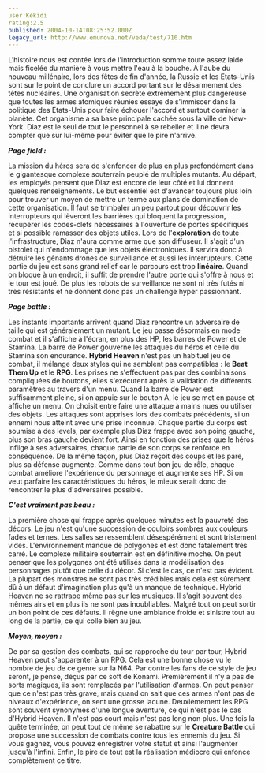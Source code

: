 ```yaml
---
user:Kékidi
rating:2.5
published: 2004-10-14T08:25:52.000Z
legacy_url: http://www.emunova.net/veda/test/710.htm
---
```

L'histoire nous est contée lors de l'introduction somme toute assez laide mais ficelée du manière à vous mettre l'eau à la bouche. A l'aube du nouveau millénaire, lors des fêtes de fin d'année, la Russie et les Etats-Unis sont sur le point de conclure un accord portant sur le désarmement des têtes nucléaires. Une organisation secrète extrêmement plus dangereuse que toutes les armes atomiques réunies essaye de s'immiscer dans la politique des Etats-Unis pour faire échouer l'accord et surtout dominer la planète. Cet organisme a sa base principale cachée sous la ville de New-York. Diaz est le seul de tout le personnel à se rebeller et il ne devra compter que sur lui-même pour éviter que le pire n'arrive.  

  

**_Page field :_**  

  

La mission du héros sera de s'enfoncer de plus en plus profondément dans le gigantesque complexe souterrain peuplé de multiples mutants. Au départ, les employés pensent que Diaz est encore de leur côté et lui donnent quelques renseignements. Le but essentiel est d'avancer toujours plus loin pour trouver un moyen de mettre un terme aux plans de domination de cette organisation. Il faut se trimbaler un peu partout pour découvrir les interrupteurs qui lèveront les barrières qui bloquent la progression, récupérer les codes-clefs nécessaires à l'ouverture de portes spécifiques et si possible ramasser des objets utiles. Lors de l'**exploration** de toute l'infrastructure, Diaz n'aura comme arme que son diffuseur. Il s'agit d'un pistolet qui n'endommage que les objets électroniques. Il servira donc à détruire les gênants drones de surveillance et aussi les interrupteurs. Cette partie du jeu est sans grand relief car le parcours est trop **linéaire**. Quand on bloque à un endroit, il suffit de prendre l'autre porte qui s'offre à nous et le tour est joué. De plus les robots de surveillance ne sont ni très futés ni très résistants et ne donnent donc pas un challenge hyper passionnant.  

  

**_Page battle :_**  

  

Les instants importants arrivent quand Diaz rencontre un adversaire de taille qui est généralement un mutant. Le jeu passe désormais en mode combat et il s'affiche à l'écran, en plus des HP, les barres de Power et de Stamina. La barre de Power gouverne les attaques du héros et celle du Stamina son endurance. **Hybrid Heaven** n'est pas un habituel jeu de combat, il mélange deux styles qui ne semblent pas compatibles : le **Beat Them Up** et le **RPG**. Les prises ne s'effectuent pas par des combinaisons compliquées de boutons, elles s'exécutent après la validation de différents paramètres au travers d'un menu. Quand la barre de Power est suffisamment pleine, si on appuie sur le bouton A, le jeu se met en pause et affiche un menu. On choisit entre faire une attaque à mains nues ou utiliser des objets. Les attaques sont apprises lors des combats précédents, si un ennemi nous atteint avec une prise inconnue. Chaque partie du corps est soumise à des levels, par exemple plus Diaz frappe avec son poing gauche, plus son bras gauche devient fort. Ainsi en fonction des prises que le héros inflige à ses adversaires, chaque partie de son corps se renforce en conséquence. De la même façon, plus Diaz reçoit des coups et les pare, plus sa défense augmente. Comme dans tout bon jeu de rôle, chaque combat améliore l'expérience du personnage et augmente ses HP. Si on veut parfaire les caractéristiques du héros, le mieux serait donc de rencontrer le plus d'adversaires possible.  

  

**_C'est vraiment pas beau :_**  

  

La première chose qui frappe après quelques minutes est la pauvreté des décors. Le jeu n'est qu'une succession de couloirs sombres aux couleurs fades et ternes. Les salles se ressemblent désespérément et sont tristement vides. L'environnement manque de polygones et est donc fatalement très carré. Le complexe militaire souterrain est en définitive moche. On peut penser que les polygones ont été utilisés dans la modélisation des personnages plutôt que celle du décor. Si c'est le cas, ce n'est pas évident. La plupart des monstres ne sont pas très crédibles mais cela est sûrement dû à un défaut d'imagination plus qu'à un manque de technique. Hybrid Heaven ne se rattrape même pas sur les musiques. Il s'agit souvent des mêmes airs et en plus ils ne sont pas inoubliables. Malgré tout on peut sortir un bon point de ces défauts. Il règne une ambiance froide et sinistre tout au long de la partie, ce qui colle bien au jeu.   

  

**_Moyen, moyen :_**  

  

De par sa gestion des combats, qui se rapproche du tour par tour, Hybrid Heaven peut s'apparenter à un RPG. Cela est une bonne chose vu le nombre de jeu de ce genre sur la N64\. Par contre les fans de ce style de jeu seront, je pense, déçus par ce soft de Konami. Premièrement il n'y a pas de sorts magiques, ils sont remplacés par l'utilisation d'armes. On peut penser que ce n'est pas très grave, mais quand on sait que ces armes n'ont pas de niveaux d'expérience, on sent une grosse lacune. Deuxièmement les RPG sont souvent synonymes d'une longue aventure, ce qui n'est pas le cas d'Hybrid Heaven. Il n'est pas court mais n'est pas long non plus. Une fois la quête terminée, on peut tout de même se rabattre sur le **Creature Battle** qui propose une succession de combats contre tous les ennemis du jeu. Si vous gagnez, vous pouvez enregistrer votre statut et ainsi l'augmenter jusqu'à l'infini. Enfin, le pire de tout est la réalisation médiocre qui enfonce complètement ce titre.